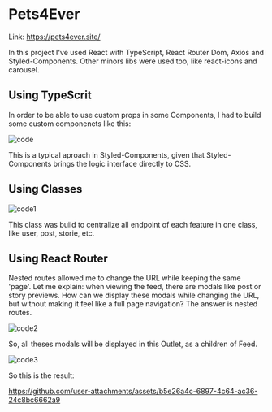 # Pets4Ever

Link: https://pets4ever.site/

In this project I've used React with TypeScript, React Router Dom, Axios and Styled-Components. Other minors libs were used too, 
like react-icons and carousel. 

## Using TypeScrit

In order to be able to use custom props in some Components, I had to build some custom componenets like this:

![code](https://github.com/user-attachments/assets/04e9ba29-a4b4-4d31-9bb4-5861a0584b1c)

This is a typical aproach in Styled-Components, given that Styled-Components brings the logic interface directly to CSS.

## Using Classes

![code1](https://github.com/user-attachments/assets/faafaf2f-9d73-442c-866a-c6999429ec2b)

This class was build to centralize all endpoint of each feature in one class, like user, post, storie, etc. 

## Using React Router

Nested routes allowed me to change the URL while keeping the same 'page'. Let me explain: when viewing the feed, there are modals like post or story previews. How can we display these modals while changing the URL, but without making it feel like a full page navigation? The answer is nested routes.

![code2](https://github.com/user-attachments/assets/e3025aeb-5533-43c1-a715-f801e9bc3a87)

So, all theses modals will be displayed in this Outlet, as a children of Feed.

![code3](https://github.com/user-attachments/assets/8cc9ebdf-5470-4f9b-9432-2ef3394191a3)

So this is the result:

https://github.com/user-attachments/assets/b5e26a4c-6897-4c64-ac36-24c8bc6662a9



